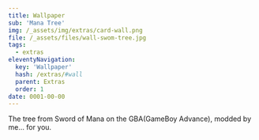 ```yaml
---
title: Wallpaper
sub: 'Mana Tree'
img: /_assets/img/extras/card-wall.png
file: /_assets/files/wall-swom-tree.jpg
tags:
  - extras
eleventyNavigation:
  key: 'Wallpaper'
  hash: /extras/#wall
  parent: Extras
  order: 1
date: 0001-00-00
---
```

The tree from Sword of Mana on the GBA(GameBoy Advance), modded by me... for you.